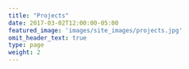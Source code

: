 ```yaml
---
title: "Projects"
date: 2017-03-02T12:00:00-05:00
featured_image: 'images/site_images/projects.jpg'
omit_header_text: true
type: page
weight: 2
---
```


